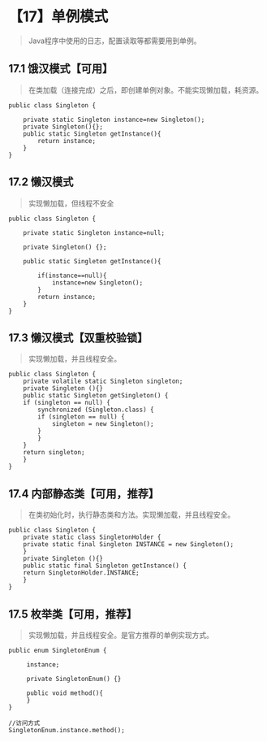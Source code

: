 # 【17】单例模式
> Java程序中使用的日志，配置读取等都需要用到单例。

## 17.1 饿汉模式【可用】
> 在类加载（连接完成）之后，即创建单例对象。不能实现懒加载，耗资源。
```
public class Singleton {
 
	private static Singleton instance=new Singleton();
	private Singleton(){};
	public static Singleton getInstance(){
		return instance;
	}
}
```

## 17.2 懒汉模式
> 实现懒加载，但线程不安全
```
public class Singleton {
 
	private static Singleton instance=null;
	
	private Singleton() {};
	
	public static Singleton getInstance(){
		
		if(instance==null){
			instance=new Singleton();
		}
		return instance;
	}
}
```

## 17.3 懒汉模式【双重校验锁】
> 实现懒加载，并且线程安全。
```
public class Singleton {  
    private volatile static Singleton singleton;  
    private Singleton (){}  
    public static Singleton getSingleton() {  
    if (singleton == null) {  
        synchronized (Singleton.class) {  
        if (singleton == null) {  
            singleton = new Singleton();  
        }  
        }  
    }  
    return singleton;  
    }  
}
```

## 17.4 内部静态类【可用，推荐】
> 在类初始化时，执行静态类和方法。实现懒加载，并且线程安全。
```
public class Singleton {  
    private static class SingletonHolder {  
    private static final Singleton INSTANCE = new Singleton();  
    }  
    private Singleton (){}  
    public static final Singleton getInstance() {  
    return SingletonHolder.INSTANCE;  
    }  
}
```

## 17.5 枚举类【可用，推荐】
> 实现懒加载，并且线程安全。是官方推荐的单例实现方式。
```
public enum SingletonEnum {
	
	 instance; 
	 
	 private SingletonEnum() {}
	 
	 public void method(){
	 }
}

//访问方式
SingletonEnum.instance.method();
```